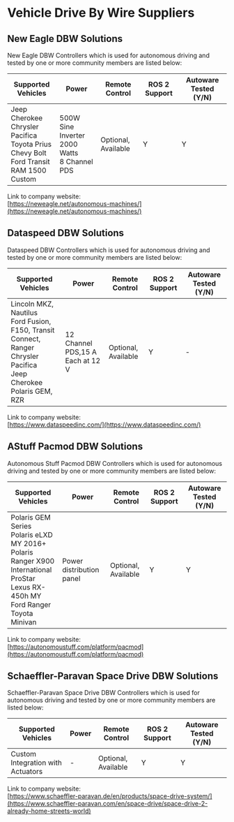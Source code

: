 # Vehicle Drive By Wire Suppliers

## **New Eagle DBW Solutions**

New Eagle DBW Controllers which is used for autonomous driving and tested by one or more community members are listed below:

| Supported Vehicles                                                                                      | Power                                             | Remote Control      | ROS 2 Support | Autoware Tested (Y/N) |
| ------------------------------------------------------------------------------------------------------- | ------------------------------------------------- | ------------------- | ------------ | --------------------- |
| Jeep Cherokee<br>Chrysler Pacifica<br>Toyota Prius<br>Chevy Bolt<br>Ford Transit<br>RAM 1500<br>Custom  | 500W Sine Inverter<br>2000 Watts<br>8 Channel PDS | Optional, Available | Y            | Y                     |

Link to company website:  
[https://neweagle.net/autonomous-machines/](https://neweagle.net/autonomous-machines/)

## **Dataspeed DBW Solutions**

Dataspeed DBW Controllers which is used for autonomous driving and tested by one or more community members are listed below:

| Supported Vehicles                                                                                                            | Power                            | Remote Control      | ROS 2 Support | Autoware Tested (Y/N) |
| ----------------------------------------------------------------------------------------------------------------------------- | -------------------------------- | ------------------- | ------------ | --------------------- |
| Lincoln MKZ, Nautilus<br>Ford Fusion, F150, Transit Connect, Ranger<br>Chrysler Pacifica<br>Jeep Cherokee<br>Polaris GEM, RZR | 12 Channel PDS,15 A Each at 12 V | Optional, Available | Y            | -                     |

Link to company website:  
[https://www.dataspeedinc.com/](https://www.dataspeedinc.com/)

## **AStuff Pacmod DBW Solutions**

Autonomous Stuff Pacmod DBW Controllers which is used for autonomous driving and tested by one or more community members are listed below:

| Supported Vehicles                                                                                                                               | Power                    | Remote Control      | ROS 2 Support | Autoware Tested (Y/N) |
| ------------------------------------------------------------------------------------------------------------------------------------------------ | ------------------------ | ------------------- | ------------ | --------------------- |
| Polaris GEM Series<br>Polaris eLXD MY 2016+<br>Polaris Ranger X900<br>International ProStar<br>Lexus RX-450h MY<br>Ford Ranger<br>Toyota Minivan | Power distribution panel | Optional, Available | Y            | Y                     |

Link to company website:  
[https://autonomoustuff.com/platform/pacmod](https://autonomoustuff.com/platform/pacmod)
  <!-- cspell: ignore Paravan -->
## **Schaeffler-Paravan Space Drive DBW Solutions**

Schaeffler-Paravan Space Drive DBW Controllers which is used for autonomous driving and tested by one or more community members are listed below:

| Supported Vehicles                | Power | Remote Control      | ROS 2 Support | Autoware Tested (Y/N) |
| --------------------------------- | ----- | ------------------- | ------------ | --------------------- |
| Custom Integration with Actuators | -     | Optional, Available | Y            | Y                     |

Link to company website:  
[https://www.schaeffler-paravan.de/en/products/space-drive-system/](https://www.schaeffler-paravan.com/en/space-drive/space-drive-2-already-home-streets-world)
